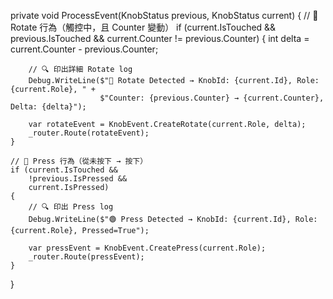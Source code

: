 private void ProcessEvent(KnobStatus previous, KnobStatus current)
{
    // 🔁 Rotate 行為（觸控中，且 Counter 變動）
    if (current.IsTouched &&
        previous.IsTouched &&
        current.Counter != previous.Counter)
    {
        int delta = current.Counter - previous.Counter;

        // 🔍 印出詳細 Rotate log
        Debug.WriteLine($"🔄 Rotate Detected → KnobId: {current.Id}, Role: {current.Role}, " +
                        $"Counter: {previous.Counter} → {current.Counter}, Delta: {delta}");

        var rotateEvent = KnobEvent.CreateRotate(current.Role, delta);
        _router.Route(rotateEvent);
    }

    // 🔘 Press 行為（從未按下 → 按下）
    if (current.IsTouched &&
        !previous.IsPressed &&
        current.IsPressed)
    {
        // 🔍 印出 Press log
        Debug.WriteLine($"🟢 Press Detected → KnobId: {current.Id}, Role: {current.Role}, Pressed=True");

        var pressEvent = KnobEvent.CreatePress(current.Role);
        _router.Route(pressEvent);
    }
}